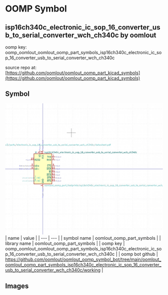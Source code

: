 # OOMP Symbol  
## isp16ch340c_electronic_ic_sop_16_converter_usb_to_serial_converter_wch_ch340c  by oomlout  
  
oomp key: oomp_oomlout_oomlout_oomp_part_symbols_isp16ch340c_electronic_ic_sop_16_converter_usb_to_serial_converter_wch_ch340c  
  
source repo at: [https://github.com/oomlout/oomlout_oomp_part_kicad_symbols](https://github.com/oomlout/oomlout_oomp_part_kicad_symbols)  
## Symbol  
  
[![working.png](working_600.png)](working.png)  
| name | value | 
| --- | --- | 
| symbol name | oomlout_oomp_part_symbols | 
| library name | oomlout_oomp_part_symbols | 
| oomp key | oomp_oomlout_oomlout_oomp_part_symbols_isp16ch340c_electronic_ic_sop_16_converter_usb_to_serial_converter_wch_ch340c | 
| oomp bot github | https://github.com/oomlout/oomlout_oomp_symbol_bot/tree/main/oomlout_oomlout_oomp_part_symbols_isp16ch340c_electronic_ic_sop_16_converter_usb_to_serial_converter_wch_ch340c/working | 
## Images  
